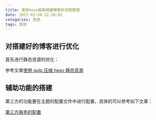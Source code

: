 ```yaml
---
title: 使用hexo框架搭建博客的流程整理
date: 2017-03-20 22:28:01
categories: 其他
tags: 其他
---
```

## 对搭建好的博客进行优化
首先进行静态资源的优化：

参考文章[使用 gulp 压缩 hexo 静态资源](https://clearsky.me/hexo-gulp-compress.html?nsukey=umjDXGrxGnotRq7oXyAyd2bd5fes6nRecF02FaVAXx5CZTM8vBYVxvb665%2BMNzxCWCkhvtwYOmG6d0jlDWcW2DPnya3di6q61E6z36jlCYmWro9RDXjAmuchp5Phg4i%2BCbJDjSdB53vIlLRUOtY7568xF8KKRzkV7NyzNUPvx0CXLDRbwd6IJqdzfzJu15k9)

## 辅助功能的搭建
第三方的功能要在主题的配置文件中进行配置，具体的可以参考如下文章：

[第三方服务的配置](https://material.viosey.com/services/)
